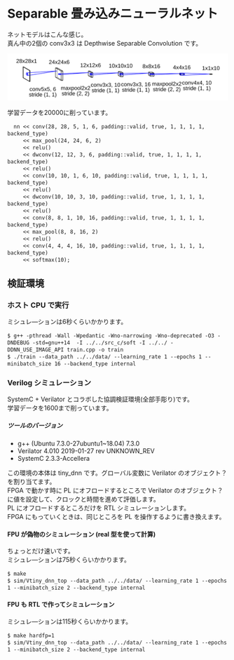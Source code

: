 # Separable 畳み込みニューラルネット

ネットモデルはこんな感じ。  
真ん中の2個の conv3x3 は Depthwise Separable Convolution です。

![](model.svg)

学習データを20000に削っています。

```
  nn << conv(28, 28, 5, 1, 6, padding::valid, true, 1, 1, 1, 1, backend_type)
     << max_pool(24, 24, 6, 2)
     << relu()
     << dwconv(12, 12, 3, 6, padding::valid, true, 1, 1, 1, 1, backend_type)
     << relu()
     << conv(10, 10, 1, 6, 10, padding::valid, true, 1, 1, 1, 1, backend_type)
     << relu()
     << dwconv(10, 10, 3, 10, padding::valid, true, 1, 1, 1, 1, backend_type)
     << relu()
     << conv(8, 8, 1, 10, 16, padding::valid, true, 1, 1, 1, 1, backend_type)
     << max_pool(8, 8, 16, 2)
     << relu()
     << conv(4, 4, 4, 16, 10, padding::valid, true, 1, 1, 1, 1, backend_type)
     << softmax(10);
```

## 検証環境

### ホスト CPU で実行

ミシュレ―ションは6秒くらいかかります。

```
$ g++ -pthread -Wall -Wpedantic -Wno-narrowing -Wno-deprecated -O3 -DNDEBUG -std=gnu++14  -I ../../src_c/soft -I ../../ -DDNN_USE_IMAGE_API train.cpp -o train
$ ./train --data_path ../../data/ --learning_rate 1 --epochs 1 --minibatch_size 16 --backend_type internal
```

### Verilog シミュレーション

SystemC + Verilator とコラボした協調検証環境(全部手彫り)です。   
学習データを1600まで削っています。

##### ツールのバージョン

- g++ (Ubuntu 7.3.0-27ubuntu1~18.04) 7.3.0
- Verilator 4.010 2019-01-27 rev UNKNOWN_REV
- SystemC 2.3.3-Accellera

この環境の本体は tiny_dnn です。グローバル変数に Verilator のオブジェクト？を割り当てます。  
FPGA で動かす時に PL にオフロードするところで Verilator のオブジェクト？に値を設定して、クロックと時間を進めて評価します。  
PL にオフロードするところだけを RTL シミュレーションします。  
FPGA にもっていくときは、同じところを PL を操作するように書き換えます。

#### FPU が偽物のシミュレーション (real 型を使って計算)

ちょっとだけ速いです。  
ミシュレ―ションは75秒くらいかかります。

```
$ make
$ sim/Vtiny_dnn_top --data_path ../../data/ --learning_rate 1 --epochs 1 --minibatch_size 2 --backend_type internal
```

#### FPU も RTL で作ってシミュレーション

ミシュレ―ションは115秒くらいかかります。

```
$ make hardfp=1
$ sim/Vtiny_dnn_top --data_path ../../data/ --learning_rate 1 --epochs 1 --minibatch_size 2 --backend_type internal
```

